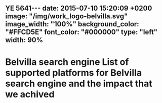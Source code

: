 YE 5641---
date: 2015-07-10 15:20:09 +0200
image: "/img/work_logo-belvilla.svg"
image_width: "100%"
background_color: "#FFCD5E"
font_color: "#000000"
type: "left"
width: 90%
---
# **Belvilla search engine List of supported platforms for Belvilla search engine and the impact that we achived**
